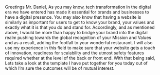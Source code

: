 Greetings Mr. Daniel,
As you may know, tech transformation in the digital era we have entered has made it essential for brands and businesses to have a digital presence. 
You may also know that having a website is similarly as important for users to get to know your brand, your values and exactly what it is that you do and stand for. 
Accordingly, and as mentioned above, I would be more than happy to bridge your brand into the digital realm pushing towards the global recognition of your Mission and Values and as a result, adding the footfall to your wonderful restaurant. I will also use my experience in this field to make sure that your website gets a touch of innovation, readiness for scalability and the utmost safety features required whether at the level of the back or front end. 
With that being said, Lets take a look at the template I have put together for you today out of which I’m sure the outcomes will be of mutual interest.  
